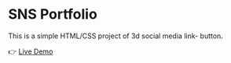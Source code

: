 # SNS Portfolio

This is a simple HTML/CSS project of 3d social media link- button.

👉 [Live Demo](https://wang1-ui.github.io/sns/)

